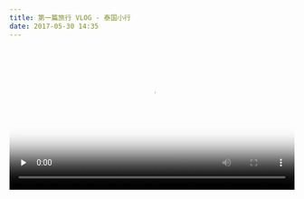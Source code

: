 ```yaml
---
title: 第一篇旅行 VLOG - 泰国小行
date: 2017-05-30 14:35
---
```


<video id="video" class="wrap" controls="" controlsList="nodownload" preload="none" poster="{{ site.cdn_url }}/blog/posts/20170530-thailand-vlog.jpg" type="video/mp4" style="display: block;width: 100%;"><source src="{{ site.cdn_url }}/blog/posts/20170530-thailand-vlog.m4v"></video>